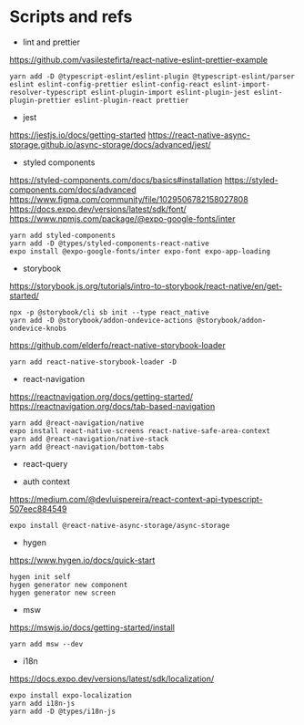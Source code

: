 # Scripts and refs

- lint and prettier

https://github.com/vasilestefirta/react-native-eslint-prettier-example

```
yarn add -D @typescript-eslint/eslint-plugin @typescript-eslint/parser eslint eslint-config-prettier eslint-config-react eslint-import-resolver-typescript eslint-plugin-import eslint-plugin-jest eslint-plugin-prettier eslint-plugin-react prettier
```

- jest

https://jestjs.io/docs/getting-started
https://react-native-async-storage.github.io/async-storage/docs/advanced/jest/

- styled components

https://styled-components.com/docs/basics#installation
https://styled-components.com/docs/advanced
https://www.figma.com/community/file/1029506782158027808
https://docs.expo.dev/versions/latest/sdk/font/
https://www.npmjs.com/package/@expo-google-fonts/inter

```
yarn add styled-components
yarn add -D @types/styled-components-react-native
expo install @expo-google-fonts/inter expo-font expo-app-loading
```

- storybook

https://storybook.js.org/tutorials/intro-to-storybook/react-native/en/get-started/

```
npx -p @storybook/cli sb init --type react_native
yarn add -D @storybook/addon-ondevice-actions @storybook/addon-ondevice-knobs
```

https://github.com/elderfo/react-native-storybook-loader

```
yarn add react-native-storybook-loader -D
```

- react-navigation

https://reactnavigation.org/docs/getting-started/
https://reactnavigation.org/docs/tab-based-navigation

```
yarn add @react-navigation/native
expo install react-native-screens react-native-safe-area-context
yarn add @react-navigation/native-stack
yarn add @react-navigation/bottom-tabs
```

- react-query

- auth context

https://medium.com/@devluispereira/react-context-api-typescript-507eec884549

```
expo install @react-native-async-storage/async-storage
```

- hygen

https://www.hygen.io/docs/quick-start

```
hygen init self
hygen generator new component
hygen generator new screen
```

- msw

https://mswjs.io/docs/getting-started/install

```
yarn add msw --dev

```

- i18n

https://docs.expo.dev/versions/latest/sdk/localization/

```
expo install expo-localization
yarn add i18n-js
yarn add -D @types/i18n-js
```
